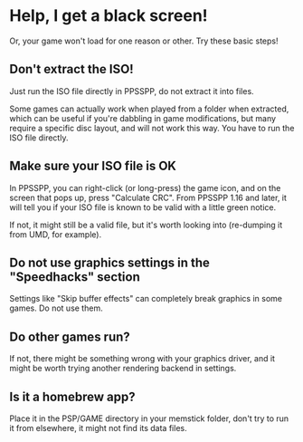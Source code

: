 # Help, I get a black screen!

Or, your game won't load for one reason or other. Try these basic steps!

## Don't extract the ISO!

Just run the ISO file directly in PPSSPP, do not extract it into files.

Some games can actually work when played from a folder when extracted, which can be useful if you're dabbling in game modifications, but many require a specific disc layout, and will not work this way. You have to run the ISO file directly.

## Make sure your ISO file is OK

In PPSSPP, you can right-click (or long-press) the game icon, and on the screen that pops up, press "Calculate CRC". From PPSSPP 1.16 and later, it will tell you if your ISO file is known to be valid with a little green notice.

If not, it might still be a valid file, but it's worth looking into (re-dumping it from UMD, for example).

## Do not use graphics settings in the "Speedhacks" section

Settings like "Skip buffer effects" can completely break graphics in some games. Do not use them.

## Do other games run?

If not, there might be something wrong with your graphics driver, and it might be worth trying another rendering backend in settings.

## Is it a homebrew app?

Place it in the PSP/GAME directory in your memstick folder, don't try to run it from elsewhere, it might not find its data files.